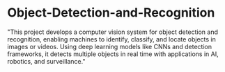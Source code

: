 # Object-Detection-and-Recognition
"This project develops a computer vision system for object detection and recognition, enabling machines to identify, classify, and locate objects in images or videos. Using deep learning models like CNNs and detection frameworks, it detects multiple objects in real time with applications in AI, robotics, and surveillance."
